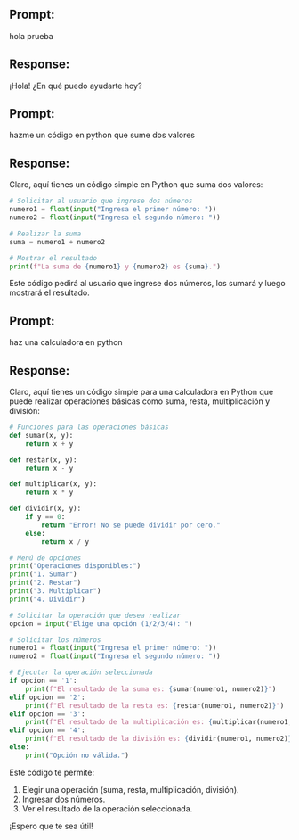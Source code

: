 ## Prompt:
hola prueba

## Response:
¡Hola! ¿En qué puedo ayudarte hoy?

## Prompt:
hazme un código en python que sume dos valores

## Response:
Claro, aquí tienes un código simple en Python que suma dos valores:

```python
# Solicitar al usuario que ingrese dos números
numero1 = float(input("Ingresa el primer número: "))
numero2 = float(input("Ingresa el segundo número: "))

# Realizar la suma
suma = numero1 + numero2

# Mostrar el resultado
print(f"La suma de {numero1} y {numero2} es {suma}.")
```

Este código pedirá al usuario que ingrese dos números, los sumará y luego mostrará el resultado.

## Prompt:
haz una calculadora en python

## Response:
Claro, aquí tienes un código simple para una calculadora en Python que puede realizar operaciones básicas como suma, resta, multiplicación y división:

```python
# Funciones para las operaciones básicas
def sumar(x, y):
    return x + y

def restar(x, y):
    return x - y

def multiplicar(x, y):
    return x * y

def dividir(x, y):
    if y == 0:
        return "Error! No se puede dividir por cero."
    else:
        return x / y

# Menú de opciones
print("Operaciones disponibles:")
print("1. Sumar")
print("2. Restar")
print("3. Multiplicar")
print("4. Dividir")

# Solicitar la operación que desea realizar
opcion = input("Elige una opción (1/2/3/4): ")

# Solicitar los números
numero1 = float(input("Ingresa el primer número: "))
numero2 = float(input("Ingresa el segundo número: "))

# Ejecutar la operación seleccionada
if opcion == '1':
    print(f"El resultado de la suma es: {sumar(numero1, numero2)}")
elif opcion == '2':
    print(f"El resultado de la resta es: {restar(numero1, numero2)}")
elif opcion == '3':
    print(f"El resultado de la multiplicación es: {multiplicar(numero1, numero2)}")
elif opcion == '4':
    print(f"El resultado de la división es: {dividir(numero1, numero2)}")
else:
    print("Opción no válida.")
```

Este código te permite:

1.  Elegir una operación (suma, resta, multiplicación, división).
2.  Ingresar dos números.
3.  Ver el resultado de la operación seleccionada.

¡Espero que te sea útil!



